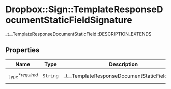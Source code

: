 # Dropbox::Sign::TemplateResponseDocumentStaticFieldSignature

_t__TemplateResponseDocumentStaticField::DESCRIPTION_EXTENDS

## Properties

| Name | Type | Description | Notes |
| ---- | ---- | ----------- | ----- |
| `type`<sup>*_required_</sup> | ```String``` |  _t__TemplateResponseDocumentStaticField::TYPE  |  [default to 'signature'] |

